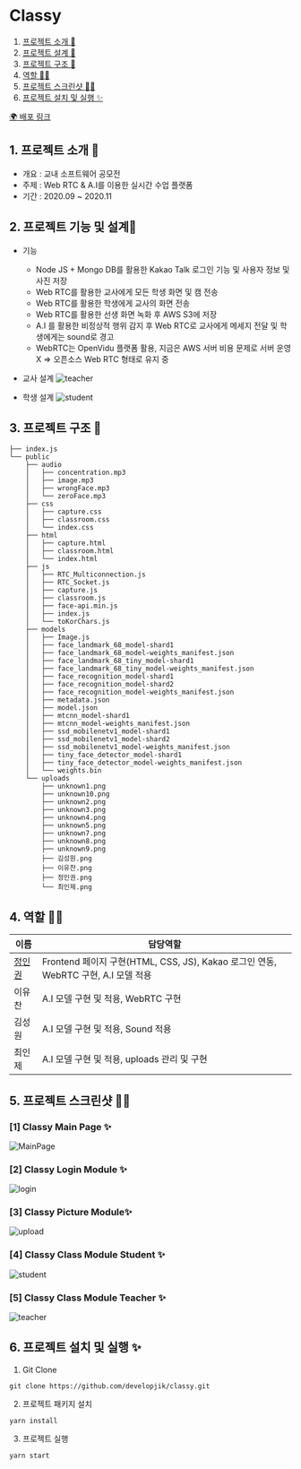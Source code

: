 # Classy

1. [프로젝트 소개 🚀](#1-프로젝트-소개-)
2. [프로젝트 설계 📍](#2-구현-목록-)
3. [프로젝트 구조 🌲](#3-프로젝트-구조-)
4. [역할 👋🏻](#4-역할-)
5. [프로젝트 스크린샷 ✍🏻](#5-프로젝트-제작-과정-)
6. [프로젝트 설치 및 실행 ✨](#6-프로젝트-설치-및-실행-)

[🌍 배포 링크](https://classroom-jik.herokuapp.com/)

## 1. 프로젝트 소개 🚀

- 개요 : 교내 소프트웨어 공모전
- 주제 : Web RTC & A.I를 이용한 실시간 수업 플랫폼
- 기간 : 2020.09 ~ 2020.11

## 2. 프로젝트 기능 및 설계📍

- 기능

  - Node JS + Mongo DB를 활용한 Kakao Talk 로그인 기능 및 사용자 정보 및 사진 저장
  - Web RTC를 활용한 교사에게 모든 학생 화면 및 캠 전송
  - Web RTC를 활용한 학생에게 교사의 화면 전송
  - Web RTC를 활용한 선생 화면 녹화 후 AWS S3에 저장
  - A.I 를 활용한 비정상적 행위 감지 후 Web RTC로 교사에게 메세지 전달 및 학생에게는 sound로 경고
  - WebRTC는 OpenVidu 플랫폼 활용, 지금은 AWS 서버 비용 문제로 서버 운영 X => 오픈소스 Web RTC 형태로 유지 중

- 교사 설계
  ![teacher](https://user-images.githubusercontent.com/67889389/156940844-54e40a04-b9b5-4ea6-a3be-47de233ecc95.png)

- 학생 설계
  ![student](https://user-images.githubusercontent.com/67889389/156940842-cb1b96a4-61d7-4757-9a2b-feca669f826d.png)

## 3. 프로젝트 구조 🌲

```
├── index.js
└── public
    ├── audio
    │   ├── concentration.mp3
    │   ├── image.mp3
    │   ├── wrongFace.mp3
    │   └── zeroFace.mp3
    ├── css
    │   ├── capture.css
    │   ├── classroom.css
    │   └── index.css
    ├── html
    │   ├── capture.html
    │   ├── classroom.html
    │   └── index.html
    ├── js
    │   ├── RTC_Multiconnection.js
    │   ├── RTC_Socket.js
    │   ├── capture.js
    │   ├── classroom.js
    │   ├── face-api.min.js
    │   ├── index.js
    │   └── toKorChars.js
    ├── models
    │   ├── Image.js
    │   ├── face_landmark_68_model-shard1
    │   ├── face_landmark_68_model-weights_manifest.json
    │   ├── face_landmark_68_tiny_model-shard1
    │   ├── face_landmark_68_tiny_model-weights_manifest.json
    │   ├── face_recognition_model-shard1
    │   ├── face_recognition_model-shard2
    │   ├── face_recognition_model-weights_manifest.json
    │   ├── metadata.json
    │   ├── model.json
    │   ├── mtcnn_model-shard1
    │   ├── mtcnn_model-weights_manifest.json
    │   ├── ssd_mobilenetv1_model-shard1
    │   ├── ssd_mobilenetv1_model-shard2
    │   ├── ssd_mobilenetv1_model-weights_manifest.json
    │   ├── tiny_face_detector_model-shard1
    │   ├── tiny_face_detector_model-weights_manifest.json
    │   └── weights.bin
    └── uploads
        ├── unknown1.png
        ├── unknown10.png
        ├── unknown2.png
        ├── unknown3.png
        ├── unknown4.png
        ├── unknown5.png
        ├── unknown7.png
        ├── unknown8.png
        ├── unknown9.png
        ├── 김성원.png
        ├── 이유찬.png
        ├── 정인권.png
        └── 최인제.png
```

## 4. 역할 👋🏻

| 이름                                    | 담당역할                                                                           |
| --------------------------------------- | ---------------------------------------------------------------------------------- |
| [정인권](https://github.com/developjik) | Frontend 페이지 구현(HTML, CSS, JS), Kakao 로그인 연동, WebRTC 구현, A.I 모델 적용 |
| 이유찬                                  | A.I 모델 구현 및 적용, WebRTC 구현                                                 |
| 김성원                                  | A.I 모델 구현 및 적용, Sound 적용                                                  |
| 최인제                                  | A.I 모델 구현 및 적용, uploads 관리 및 구현                                        |

## 5. 프로젝트 스크린샷 ✍🏻

### [1] Classy Main Page ✨

![MainPage](https://user-images.githubusercontent.com/67889389/156941092-197692e0-8a66-4e88-ad14-d1edaed1877e.png)

### [2] Classy Login Module ✨

![login](https://user-images.githubusercontent.com/67889389/156941208-1bfd0417-07a1-45c0-8d55-00e4108a6500.png)

### [3] Classy Picture Module✨

![upload](https://user-images.githubusercontent.com/67889389/156941212-54ddd77b-0032-4c2a-9636-239dea794fdb.png)

### [4] Classy Class Module Student ✨

![student](https://user-images.githubusercontent.com/67889389/156941112-24aa0863-2629-431b-b20f-f0278c0e2d1d.jpg)

### [5] Classy Class Module Teacher ✨

![teacher](https://user-images.githubusercontent.com/67889389/156941115-418ff6a4-6a2d-4caa-87d6-04dc1203bf68.jpg)

## 6. 프로젝트 설치 및 실행 ✨

1. Git Clone

```plaintext
git clone https://github.com/developjik/classy.git
```

2. 프로젝트 패키지 설치

```plaintext
yarn install
```

3. 프로젝트 실행

```plaintext
yarn start
```
